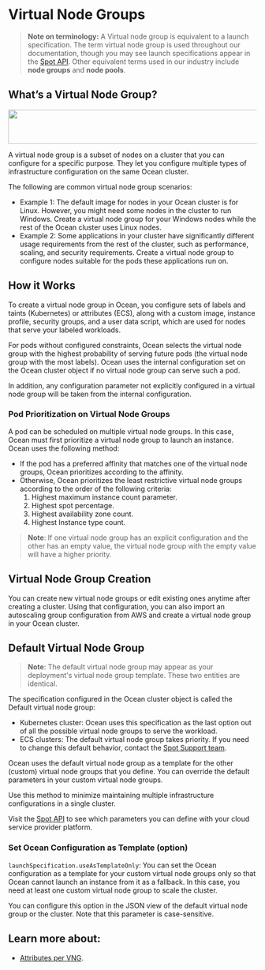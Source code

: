 # Virtual Node Groups

>**Note on terminology:** A Virtual node group is equivalent to a launch specification. The term virtual node group is used throughout our documentation, though you may see launch specifications appear in the [Spot API](https://docs.spot.io/api/). 
Other equivalent terms used in our industry include **node groups** and **node pools**.

## What’s a Virtual Node Group?

<img src="/ocean/_media/features-vngs-01.png" width="578" height="69" />

A virtual node group is a subset of nodes on a cluster that you can configure for a specific purpose. They let you configure multiple types of infrastructure configuration on the same Ocean cluster.

The following are common virtual node group scenarios:

* Example 1: The default image for nodes in your Ocean cluster is for Linux. However, you might need some nodes in the cluster to run Windows. Create a virtual node group for your Windows nodes while the rest of the Ocean cluster uses Linux nodes.
* Example 2: Some applications in your cluster have significantly different usage requirements from the rest of the cluster, such as performance, scaling, and security requirements. Create a virtual node group to configure nodes suitable for the pods these applications run on.

## How it Works

To create a virtual node group in Ocean, you configure sets of labels and taints (Kubernetes) or attributes (ECS), along with a custom image, instance profile, security groups, and a user data script, which are used for nodes that serve your labeled workloads.

For pods without configured constraints, Ocean selects the virtual node group with the highest probability of serving future pods (the virtual node group with the most labels). Ocean uses the internal configuration set on the Ocean cluster object if no virtual node group can serve such a pod.

In addition, any configuration parameter not explicitly configured in a virtual node group will be taken from the internal configuration.

### Pod Prioritization on Virtual Node Groups

A pod can be scheduled on multiple virtual node groups. In this case, Ocean must first prioritize a virtual node group to launch an instance. 
Ocean uses the following method:

- If the pod has a preferred affinity that matches one of the virtual node groups, Ocean prioritizes according to the affinity.
- Otherwise, Ocean prioritizes the least restrictive virtual node groups according to the order of the following criteria:
  1. Highest maximum instance count parameter.
  2. Highest spot percentage.
  3. Highest availability zone count.
  4. Highest Instance type count.

> **Note**: If one virtual node group has an explicit configuration and the other has an empty value, the virtual node group with the empty value will have a higher priority.

## Virtual Node Group Creation

You can create new virtual node groups or edit existing ones anytime after creating a cluster. Using that configuration, you can also import an autoscaling group configuration from AWS and create a virtual node group in your Ocean cluster.

## Default Virtual Node Group

>**Note**: The default virtual node group may appear as your deployment's virtual node group template. These two entities are identical.

The specification configured in the Ocean cluster object is called the Default virtual node group:

- Kubernetes cluster: Ocean uses this specification as the last option out of all the possible virtual node groups to serve the workload.
- ECS clusters: The default virtual node group takes priority. If you need to change this default behavior, contact the [Spot Support team](https://spot.io/support/).

Ocean uses the default virtual node group as a template for the other (custom) virtual node groups that you define. You can override the default parameters in your custom virtual node groups.

Use this method to minimize maintaining multiple infrastructure configurations in a single cluster.

Visit the [Spot API](https://docs.spot.io/api/) to see which parameters you can define with your cloud service provider platform.


### Set Ocean Configuration as Template (option)
`launchSpecification.useAsTemplateOnly`: You can set the Ocean configuration as a template for your custom virtual node groups only so that Ocean cannot launch an instance from it as a fallback. In this case, you need at least one custom virtual node group to scale the cluster.

You can configure this option in the JSON view of the default virtual node group or the cluster. Note that this parameter is case-sensitive.


## Learn more about:

- [Attributes per VNG](ocean/features/vngs/attributes-and-actions-per-vng).

